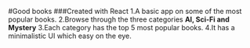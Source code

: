 #Good books
###Created with React
1.A basic app on some of the most popular books.
2.Browse through the three categories **AI, Sci-Fi and Mystery**
3.Each category has the top 5 most popular books.
4.It has a minimalistic UI which easy on the eye.
